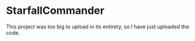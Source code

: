 # StarfallCommander
 
 This project was too big to upload in its entirety, so I have just uploaded the code.
